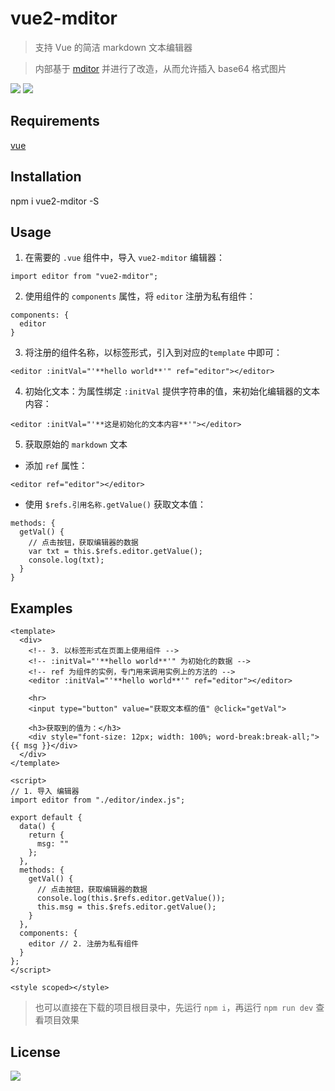 # vue2-mditor

> 支持 Vue 的简洁 markdown 文本编辑器

> 内部基于 [mditor](https://github.com/daidaitu1314/mditor) 并进行了改造，从而允许插入 base64 格式图片

![](https://img.shields.io/npm/dm/vue2-mditor.svg)
![](https://img.shields.io/npm/v/vue2-mditor.svg)

## Requirements
[vue](https://github.com/vuejs/vue)

## Installation
npm i vue2-mditor -S

## Usage
1. 在需要的 `.vue` 组件中，导入 `vue2-mditor` 编辑器：
```
import editor from "vue2-mditor";
```
2. 使用组件的 `components` 属性，将 `editor` 注册为私有组件：
```
components: {
  editor
}
```
3. 将注册的组件名称，以标签形式，引入到对应的`template` 中即可：
```
<editor :initVal="'**hello world**'" ref="editor"></editor>
```
4. 初始化文本：为属性绑定 `:initVal` 提供字符串的值，来初始化编辑器的文本内容：
```
<editor :initVal="'**这是初始化的文本内容**'"></editor>
```
5. 获取原始的 `markdown` 文本
 + 添加 `ref` 属性：
  ```
  <editor ref="editor"></editor>
  ```
  + 使用 `$refs.引用名称.getValue()` 获取文本值：
  ```
  methods: {
    getVal() {
      // 点击按钮，获取编辑器的数据
      var txt = this.$refs.editor.getValue();
      console.log(txt);
    }
  }
  ```


## Examples
```
<template>
  <div>
    <!-- 3. 以标签形式在页面上使用组件 -->
    <!-- :initVal="'**hello world**'" 为初始化的数据 -->
    <!-- ref 为组件的实例，专门用来调用实例上的方法的 -->
    <editor :initVal="'**hello world**'" ref="editor"></editor>

    <hr>
    <input type="button" value="获取文本框的值" @click="getVal">

    <h3>获取到的值为：</h3>
    <div style="font-size: 12px; width: 100%; word-break:break-all;">{{ msg }}</div>
  </div>
</template>

<script>
// 1. 导入 编辑器
import editor from "./editor/index.js";

export default {
  data() {
    return {
      msg: ""
    };
  },
  methods: {
    getVal() {
      // 点击按钮，获取编辑器的数据
      console.log(this.$refs.editor.getValue());
      this.msg = this.$refs.editor.getValue();
    }
  },
  components: {
    editor // 2. 注册为私有组件
  }
};
</script>

<style scoped></style>
```
> 也可以直接在下载的项目根目录中，先运行 `npm i`，再运行 `npm run dev` 查看项目效果

## License
![](https://img.shields.io/badge/license-MIT-blue.svg)